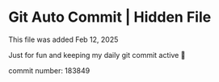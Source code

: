 # Git Auto Commit | Hidden File

This file was added Feb 12, 2025

Just for fun and keeping my daily git commit active 🤪

commit number: 183849
